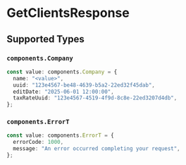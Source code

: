 # GetClientsResponse


## Supported Types

### `components.Company`

```typescript
const value: components.Company = {
  name: "<value>",
  uuid: "123e4567-be48-4639-b5a2-22ed32f45dab",
  editDate: "2025-06-01 12:00:00",
  taxRateUuid: "123e4567-4519-4f9d-8c8e-22ed3207d4db",
};
```

### `components.ErrorT`

```typescript
const value: components.ErrorT = {
  errorCode: 1000,
  message: "An error occurred completing your request",
};
```

